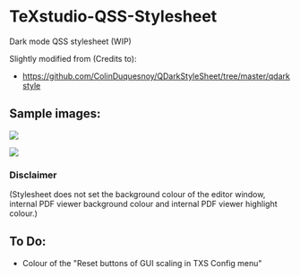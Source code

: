 # TeXstudio-QSS-Stylesheet
Dark mode QSS stylesheet (WIP)

Slightly modified from (Credits to):
- https://github.com/ColinDuquesnoy/QDarkStyleSheet/tree/master/qdarkstyle

## Sample images:

![](https://github.com/thatlittleboy/TeXstudio-QSS-Stylesheet/blob/master/sample%20imgs/editor%20and%20pdf%20viewer.png)

![](https://github.com/thatlittleboy/TeXstudio-QSS-Stylesheet/blob/master/sample%20imgs/config%20menu.png)

### Disclaimer
(Stylesheet does not set the background colour of the editor window, internal PDF viewer background colour and internal PDF viewer highlight colour.)

## To Do:
- Colour of the "Reset buttons of GUI scaling in TXS Config menu"
